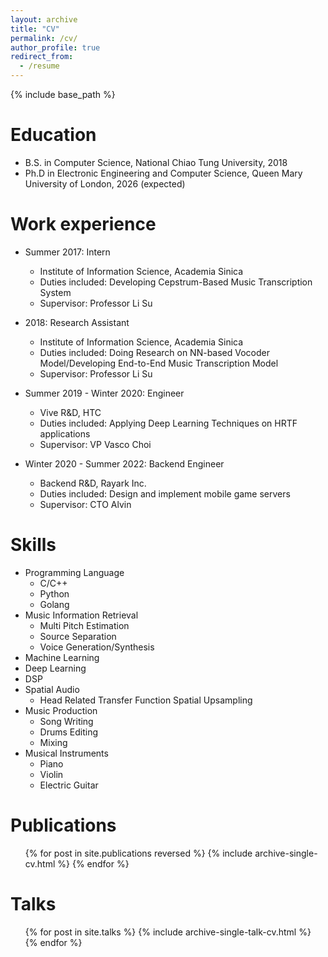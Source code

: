 ```yaml
---
layout: archive
title: "CV"
permalink: /cv/
author_profile: true
redirect_from:
  - /resume
---
```


{% include base_path %}

Education
======
* B.S. in Computer Science, National Chiao Tung University, 2018
* Ph.D in Electronic Engineering and Computer Science, Queen Mary University of London, 2026 (expected)

Work experience
======
* Summer 2017: Intern
  * Institute of Information Science, Academia Sinica
  * Duties included: Developing Cepstrum-Based Music Transcription System
  * Supervisor: Professor Li Su

* 2018: Research Assistant
  * Institute of Information Science, Academia Sinica
  * Duties included: Doing Research on NN-based Vocoder Model/Developing End-to-End Music Transcription Model
  * Supervisor: Professor Li Su

* Summer 2019 - Winter 2020: Engineer
  * Vive R&D, HTC
  * Duties included: Applying Deep Learning Techniques on HRTF applications
  * Supervisor: VP Vasco Choi
  
* Winter 2020 - Summer 2022: Backend Engineer
  * Backend R&D, Rayark Inc.
  * Duties included: Design and implement mobile game servers
  * Supervisor: CTO Alvin


Skills
======
* Programming Language
  * C/C++
  * Python
  * Golang
* Music Information Retrieval
  * Multi Pitch Estimation
  * Source Separation
  * Voice Generation/Synthesis
* Machine Learning
* Deep Learning
* DSP
* Spatial Audio
  * Head Related Transfer Function Spatial Upsampling
* Music Production
  * Song Writing
  * Drums Editing
  * Mixing
* Musical Instruments
  * Piano
  * Violin
  * Electric Guitar

Publications
======
  <ul>{% for post in site.publications reversed %}
    {% include archive-single-cv.html %}
  {% endfor %}</ul>
  
Talks
======
  <ul>{% for post in site.talks %}
    {% include archive-single-talk-cv.html %}
  {% endfor %}</ul>
